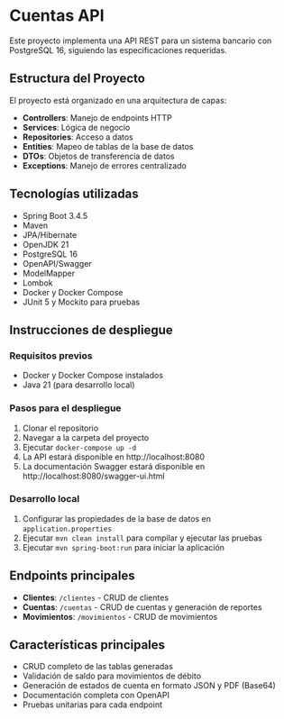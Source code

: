 # Cuentas API

Este proyecto implementa una API REST para un sistema bancario con PostgreSQL 16, siguiendo las especificaciones requeridas.

## Estructura del Proyecto

El proyecto está organizado en una arquitectura de capas:

- **Controllers**: Manejo de endpoints HTTP
- **Services**: Lógica de negocio
- **Repositories**: Acceso a datos
- **Entities**: Mapeo de tablas de la base de datos
- **DTOs**: Objetos de transferencia de datos
- **Exceptions**: Manejo de errores centralizado

## Tecnologías utilizadas

- Spring Boot 3.4.5
- Maven
- JPA/Hibernate
- OpenJDK 21
- PostgreSQL 16
- OpenAPI/Swagger
- ModelMapper
- Lombok
- Docker y Docker Compose
- JUnit 5 y Mockito para pruebas

## Instrucciones de despliegue

### Requisitos previos

- Docker y Docker Compose instalados
- Java 21 (para desarrollo local)

### Pasos para el despliegue

1. Clonar el repositorio
2. Navegar a la carpeta del proyecto
3. Ejecutar `docker-compose up -d`
4. La API estará disponible en http://localhost:8080
5. La documentación Swagger estará disponible en http://localhost:8080/swagger-ui.html

### Desarrollo local

1. Configurar las propiedades de la base de datos en `application.properties`
2. Ejecutar `mvn clean install` para compilar y ejecutar las pruebas
3. Ejecutar `mvn spring-boot:run` para iniciar la aplicación

## Endpoints principales

- **Clientes**: `/clientes` - CRUD de clientes
- **Cuentas**: `/cuentas` - CRUD de cuentas y generación de reportes
- **Movimientos**: `/movimientos` - CRUD de movimientos

## Características principales

- CRUD completo de las tablas generadas
- Validación de saldo para movimientos de débito
- Generación de estados de cuenta en formato JSON y PDF (Base64)
- Documentación completa con OpenAPI
- Pruebas unitarias para cada endpoint